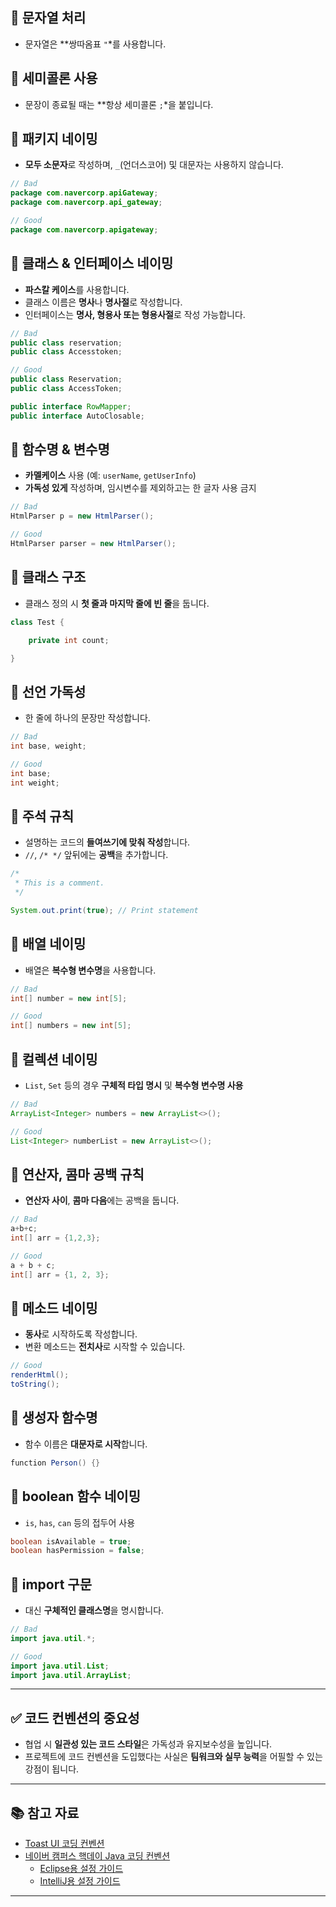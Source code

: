 ## 📌 문자열 처리

- 문자열은 **쌍따옴표 `"`*를 사용합니다.

## 📌 세미콜론 사용

- 문장이 종료될 때는 **항상 세미콜론 `;`*을 붙입니다.

## 📌 패키지 네이밍

- **모두 소문자**로 작성하며, `_`(언더스코어) 및 대문자는 사용하지 않습니다.

```java
// Bad
package com.navercorp.apiGateway;
package com.navercorp.api_gateway;

// Good
package com.navercorp.apigateway;

```

## 📌 클래스 & 인터페이스 네이밍

- **파스칼 케이스**를 사용합니다.
- 클래스 이름은 **명사**나 **명사절**로 작성합니다.
- 인터페이스는 **명사, 형용사 또는 형용사절**로 작성 가능합니다.

```java
// Bad
public class reservation;
public class Accesstoken;

// Good
public class Reservation;
public class AccessToken;

public interface RowMapper;
public interface AutoClosable;

```

## 📌 함수명 & 변수명

- **카멜케이스** 사용 (예: `userName`, `getUserInfo`)
- **가독성 있게** 작성하며, 임시변수를 제외하고는 한 글자 사용 금지

```java
// Bad
HtmlParser p = new HtmlParser();

// Good
HtmlParser parser = new HtmlParser();

```

## 📌 클래스 구조

- 클래스 정의 시 **첫 줄과 마지막 줄에 빈 줄**을 둡니다.

```java
class Test {

    private int count;

}

```

## 📌 선언 가독성

- 한 줄에 하나의 문장만 작성합니다.

```java
// Bad
int base, weight;

// Good
int base;
int weight;

```

## 📌 주석 규칙

- 설명하는 코드의 **들여쓰기에 맞춰 작성**합니다.
- `//`, `/* */` 앞뒤에는 **공백**을 추가합니다.

```java
/*
 * This is a comment.
 */

System.out.print(true); // Print statement

```

## 📌 배열 네이밍

- 배열은 **복수형 변수명**을 사용합니다.

```java
// Bad
int[] number = new int[5];

// Good
int[] numbers = new int[5];

```

## 📌 컬렉션 네이밍

- `List`, `Set` 등의 경우 **구체적 타입 명시** 및 **복수형 변수명 사용**

```java
// Bad
ArrayList<Integer> numbers = new ArrayList<>();

// Good
List<Integer> numberList = new ArrayList<>();

```

## 📌 연산자, 콤마 공백 규칙

- **연산자 사이**, **콤마 다음**에는 공백을 둡니다.

```java
// Bad
a+b+c;
int[] arr = {1,2,3};

// Good
a + b + c;
int[] arr = {1, 2, 3};

```

## 📌 메소드 네이밍

- **동사**로 시작하도록 작성합니다.
- 변환 메소드는 **전치사**로 시작할 수 있습니다.

```java
// Good
renderHtml();
toString();

```

## 📌 생성자 함수명

- 함수 이름은 **대문자로 시작**합니다.

```java
function Person() {}

```

## 📌 boolean 함수 네이밍

- `is`, `has`, `can` 등의 접두어 사용

```java
boolean isAvailable = true;
boolean hasPermission = false;

```

## 📌 import 구문

- 대신 **구체적인 클래스명**을 명시합니다.

```java
// Bad
import java.util.*;

// Good
import java.util.List;
import java.util.ArrayList;

```

---

## ✅ 코드 컨벤션의 중요성

- 협업 시 **일관성 있는 코드 스타일**은 가독성과 유지보수성을 높입니다.
- 프로젝트에 코드 컨벤션을 도입했다는 사실은 **팀워크와 실무 능력**을 어필할 수 있는 강점이 됩니다.

---

## 📚 참고 자료

- [Toast UI 코딩 컨벤션](https://ui.toast.com/fe-guide/ko_CODING-CONVENTION)
- [네이버 캠퍼스 핵데이 Java 코딩 컨벤션](https://naver.github.io/hackday-conventions-java/)
    - [Eclipse용 설정 가이드](https://naver.github.io/hackday-conventions-java/#_eclipse)
    - [IntelliJ용 설정 가이드](https://naver.github.io/hackday-conventions-java/#_intellij)

---
